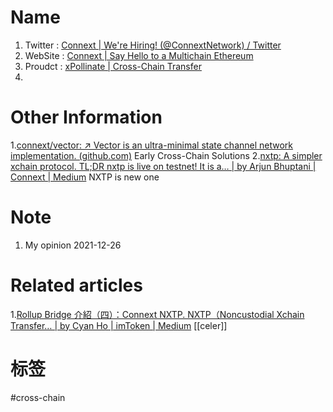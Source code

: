 # Name
1. Twitter : [Connext | We're Hiring! (@ConnextNetwork) / Twitter](https://twitter.com/ConnextNetwork)
2. WebSite : [Connext | Say Hello to a Multichain Ethereum](https://connext.network/)
3. Proudct : [xPollinate | Cross-Chain Transfer](https://xpollinate.io/)
4. 
# Other Information
1.[connext/vector: ↗️ Vector is an ultra-minimal state channel network implementation. (github.com)](https://github.com/connext/vector)  Early Cross-Chain Solutions
2.[nxtp: A simpler xchain protocol. TL;DR nxtp is live on testnet! It is a… | by Arjun Bhuptani | Connext | Medium](https://medium.com/connext/nxtp-a-simpler-xchain-protocol-88760697ea04) NXTP is new one

# Note 
1. My opinion
2021-12-26

# Related articles
1.[Rollup Bridge 介紹（四）：Connext NXTP. NXTP（Noncustodial Xchain Transfer… | by Cyan Ho | imToken | Medium](https://medium.com/imtoken/rollup-bridge-%E4%BB%8B%E7%B4%B9-%E5%9B%9B-connext-nxtp-70c628e71279)  [[celer]]


# 标签
#cross-chain